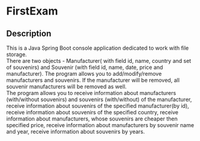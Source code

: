 # FirstExam
<h2> Description </h2>
<div>
This is a Java Spring Boot console application dedicated to work with file storage.
</div>
<div>
There are two objects - Manufacturer( with field id, name, country and set of souvenirs) and Souvenir (with field id, name, date, price and manufacturer).
The program allows you to add/modify/remove manufacturers and souvenirs. 
If the manufacturer will be removed, all souvenir manufacturers will be removed as well.
</div>
<div>
The program allows you to receive information about manufacturers (with/without souvenirs) and souvenirs (with/without) of the manufacturer, 
receive information about souvenirs of the specified manufacturer(by id),
receive information about souvenirs of the specified country,
receive information about manufacturers, whose souvenirs are cheaper then specified price,
receive information about manufacturers by souvenir name and year,
receive information about souvenirs by years.
</div>
